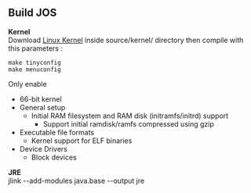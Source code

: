 ## Build JOS 


**Kernel**    
Download [Linux Kernel](https://kernel.org/) inside source/kernel/ directory then compile with this parameters :    

	make tinyconfig 
	make menuconfig 

Only enable 
* 66-bit kernel 
* General setup
	* Initial RAM filesystem and RAM disk (initramfs/initrd) support 
		* Support initial ramdisk/ramfs compressed using gzip 
* Executable file formats
	* Kernel support for ELF binaries 
* Device Drivers
	* Block devices


**JRE**     
	jlink --add-modules java.base --output jre

